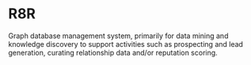 # R8R
Graph database management system, primarily for data mining and knowledge discovery to support activities such as prospecting and lead generation, curating relationship data and/or reputation scoring.
